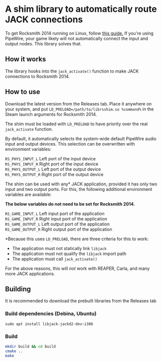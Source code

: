 # A shim library to automatically route JACK connections

To get Rocksmith 2014 running on Linux, follow [this guide.](https://github.com/theNizo/linux_rocksmith) If you're using PipeWire, your game likely will not automatically connect the input and output nodes. This library solves that.

## How it works
The library hooks into the `jack_activate()` function to make JACK connections to Rocksmith 2014.

## How to use
Download the latest version from the Releases tab. Place it anywhere on your system, and put `LD_PRELOAD=/path/to/librsshim.so %command%` in the Steam launch arguments for Rocksmith 2014.

The shim must be loaded with `LD_PRELOAD` to have priority over the real `jack_activate` function.

By default, it automatically selects the system-wide default PipeWire audio input and output devices. This selection can be overwritten with environment variables:

`RS_PHYS_INPUT_L` Left port of the input device\
`RS_PHYS_INPUT_R` Right port of the input device\
`RS_PHYS_OUTPUT_L` Left port of the output device\
`RS_PHYS_OUTPUT_R` Right port of the output device

The shim can be used with any* JACK application, provided it has only two input and two output ports. For this, the following additional environment variables are available:

**The below variables do not need to be set for Rocksmith 2014.**

`RS_GAME_INPUT_L` Left input port of the application\
`RS_GAME_INPUT_R` Right input port of the application\
`RS_GAME_OUTPUT_L` Left output port of the application\
`RS_GAME_OUTPUT_R` Right output port of the application

*Because this uses `LD_PRELOAD`, there are three criteria for this to work:
* The application must not statically link `libjack`
* The application must not qualify the `libjack` import path
* The application must call `jack_activate()`

For the above reasons, this will *not* work with REAPER, Carla, and many more JACK applications.

## Building

It is recommended to download the prebuilt libraries from the Releases tab

### Build dependencies (Debina, Ubuntu)
```
sudo apt install libjack-jackd2-dev:i386
```
### Build
```bash
mkdir build && cd build
cmake ..
make
```